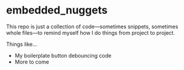 # embedded_nuggets
This repo is just a collection of code—sometimes snippets, sometimes whole files—to remind myself how I do things from project to project.

Things like...
* My boilerplate button debouncing code
* More to come
